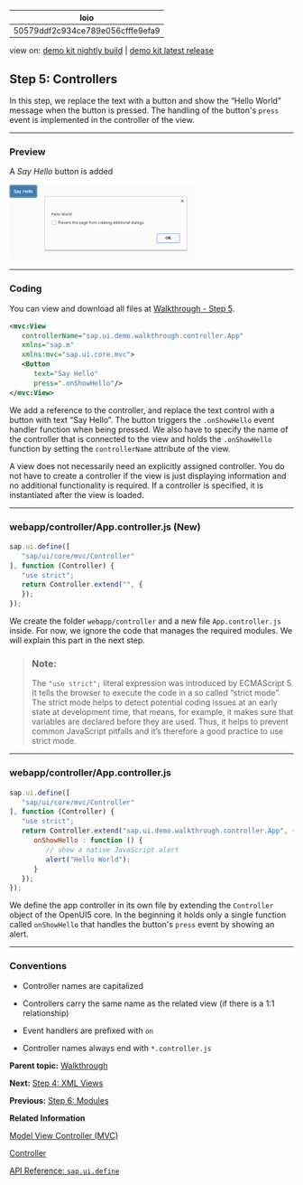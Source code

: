 <!-- loio50579ddf2c934ce789e056cfffe9efa9 -->

| loio |
| -----|
| 50579ddf2c934ce789e056cfffe9efa9 |

<div id="loio">

view on: [demo kit nightly build](https://openui5nightly.hana.ondemand.com/topic/50579ddf2c934ce789e056cfffe9efa9) | [demo kit latest release](https://sdk.openui5.org/topic/50579ddf2c934ce789e056cfffe9efa9)</div>

## Step 5: Controllers

In this step, we replace the text with a button and show the “Hello World” message when the button is pressed. The handling of the button's `press` event is implemented in the controller of the view.

***

### Preview

   
  
<a name="loio50579ddf2c934ce789e056cfffe9efa9__fig_r1j_pst_mr"/>A *Say Hello* button is added

 ![](images/loio5717fb5a15474c678d4b9806008e8079_HiRes.png "A Say Hello button is added") 

***

### Coding

You can view and download all files at [Walkthrough - Step 5](https://sdk.openui5.org/explored.html#/sample/sap.m.tutorial.walkthrough.05/preview).

```xml
<mvc:View
   controllerName="sap.ui.demo.walkthrough.controller.App"
   xmlns="sap.m"
   xmlns:mvc="sap.ui.core.mvc">
   <Button
      text="Say Hello"
      press=".onShowHello"/>
</mvc:View>
```

We add a reference to the controller, and replace the text control with a button with text “Say Hello”. The button triggers the `.onShowHello` event handler function when being pressed. We also have to specify the name of the controller that is connected to the view and holds the `.onShowHello` function by setting the `controllerName` attribute of the view.

A view does not necessarily need an explicitly assigned controller. You do not have to create a controller if the view is just displaying information and no additional functionality is required. If a controller is specified, it is instantiated after the view is loaded.

***

### webapp/controller/App.controller.js \(New\)

```js
sap.ui.define([
   "sap/ui/core/mvc/Controller"
], function (Controller) {
   "use strict";
   return Controller.extend("", {
   });
});
```

We create the folder `webapp/controller` and a new file `App.controller.js` inside. For now, we ignore the code that manages the required modules. We will explain this part in the next step.

> ### Note:  
> The `"use strict";` literal expression was introduced by ECMAScript 5. It tells the browser to execute the code in a so called “strict mode”. The strict mode helps to detect potential coding issues at an early state at development time, that means, for example, it makes sure that variables are declared before they are used. Thus, it helps to prevent common JavaScript pitfalls and it’s therefore a good practice to use strict mode.

***

### webapp/controller/App.controller.js

```js
sap.ui.define([
   "sap/ui/core/mvc/Controller"
], function (Controller) {
   "use strict";
   return Controller.extend("sap.ui.demo.walkthrough.controller.App", {
      onShowHello : function () {
         // show a native JavaScript alert
         alert("Hello World");
      }
   });
});
```

We define the app controller in its own file by extending the `Controller` object of the OpenUI5 core. In the beginning it holds only a single function called `onShowHello` that handles the button's `press` event by showing an alert.

***

### Conventions

-   Controller names are capitalized

-   Controllers carry the same name as the related view \(if there is a 1:1 relationship\)

-   Event handlers are prefixed with `on`

-   Controller names always end with `*.controller.js`


**Parent topic:** [Walkthrough](Walkthrough_3da5f4b.md "In this tutorial we will introduce you to all major development paradigms of OpenUI5.")

**Next:** [Step 4: XML Views](Step_4_XML_Views_1409791.md "Putting all our UI into the index.html file will very soon result in a messy setup and there is quite a bit of work ahead of us. So let’s do a first modularization by putting the sap.m.Text control into a dedicated view.")

**Previous:** [Step 6: Modules](Step_6_Modules_f665d0d.md "In OpenUI5, resources are often referred to as modules. In this step, we replace the alert from the last exercise with a proper Message Toast from the sap.m library. The required modules are enabled to be loaded asynchronously.")

**Related Information**  


[Model View Controller \(MVC\)](Model_View_Controller_MVC_91f2334.md "The Model View Controller (MVC) concept is used in OpenUI5 to separate the representation of information from the user interaction. This separation facilitates development and the changing of parts independently.")

[Controller](Controller_121b8e6.md "A controller contains methods that define how models and views interact.")

[API Reference: `sap.ui.define` ](https://sdk.openui5.org/api/sap.ui/methods/sap.ui.define)

